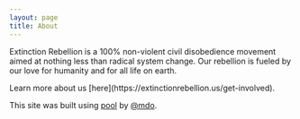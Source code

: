```yaml
---
layout: page
title: About
---
```


<p class="message">
Extinction Rebellion is a 100% non-violent civil disobedience movement aimed at nothing less than radical system change. Our rebellion is fueled by our love for humanity and for all life on earth.
</p>
Learn more about us [here](https://extinctionrebellion.us/get-involved).

This site was built using [pool](https://github.com/poole/poole) by [@mdo](https://twitter.com/mdo).

